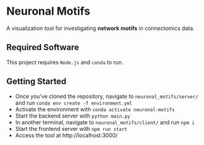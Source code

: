 # Neuronal Motifs

A visualization tool for investigating __network motifs__ in connectomics data.

## Required Software

This project requires `Node.js` and `conda` to run.

## Getting Started

- Once you've cloned the repository, navigate to `neuronal_motifs/server/` and run `conda env create -f environment.yml`
- Activate the environment with `conda activate neuronal-motifs`
- Start the backend server with `python main.py`
- In another terminal, navigate to `neuronal_motifs/client/` and run `npm i`
- Start the frontend server with `npm run start`
- Access the tool at http://localhost:3000/
